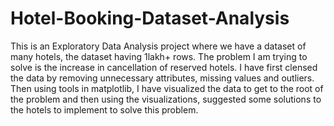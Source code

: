 # Hotel-Booking-Dataset-Analysis
This is an Exploratory Data Analysis project where we have a dataset of many hotels, the dataset having 1lakh+ rows. The problem I am trying to solve is
the increase in cancellation of reserved hotels.
I have first clensed the data by removing unnecessary attributes, missing values and outliers. Then using tools in matplotlib, I have visualized the 
data to get to the root of the problem and then using the visualizations, suggested some solutions to the hotels to implement to solve this problem.
